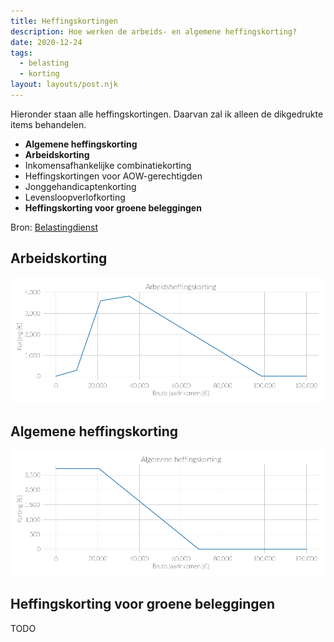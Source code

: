 ```yaml
---
title: Heffingskortingen
description: Hoe werken de arbeids- en algemene heffingskorting?
date: 2020-12-24
tags:
  - belasting
  - korting
layout: layouts/post.njk
---
```



Hieronder staan alle heffingskortingen. Daarvan zal ik alleen de dikgedrukte items behandelen.

- **Algemene heffingskorting**
- **Arbeidskorting**
- Inkomensafhankelijke combinatiekorting
- Heffingskortingen voor AOW-gerechtigden
- Jonggehandicaptenkorting
- Levensloopverlofkorting
- **Heffingskorting voor groene beleggingen**

Bron: [Belastingdienst](https://www.belastingdienst.nl/wps/wcm/connect/bldcontentnl/belastingdienst/prive/inkomstenbelasting/heffingskortingen_boxen_tarieven/heffingskortingen/totaaloverzicht/overzicht-heffingskortingen-2021)

## Arbeidskorting

![working_tax_discount](working_tax_discount.png)



## Algemene heffingskorting

![general_tax_discount](general_tax_discount.png)



## Heffingskorting voor groene beleggingen

TODO